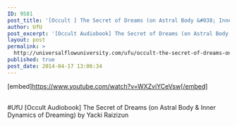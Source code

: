 ```yaml
---
ID: 9581
post_title: '[Occult ] The Secret of Dreams (on Astral Body &#038; Inner Dynamics of Dreaming) #UfU'
author: UfU
post_excerpt: '[Occult Audiobook] The Secret of Dreams (on Astral Body & Inner Dynamics of Dreaming) by Yacki Raizizun'
layout: post
permalink: >
  http://universalflowuniversity.com/ufu/occult-the-secret-of-dreams-on-astral-body-inner-dynamics-of-dreaming-ufu/
published: true
post_date: 2014-04-17 13:06:34
---
```

[embed]https://www.youtube.com/watch?v=WXZviYCeVsw[/embed]</br></br>
<p>#UfU [Occult Audiobook] The Secret of Dreams (on Astral Body & Inner Dynamics of Dreaming) by Yacki Raizizun </p>